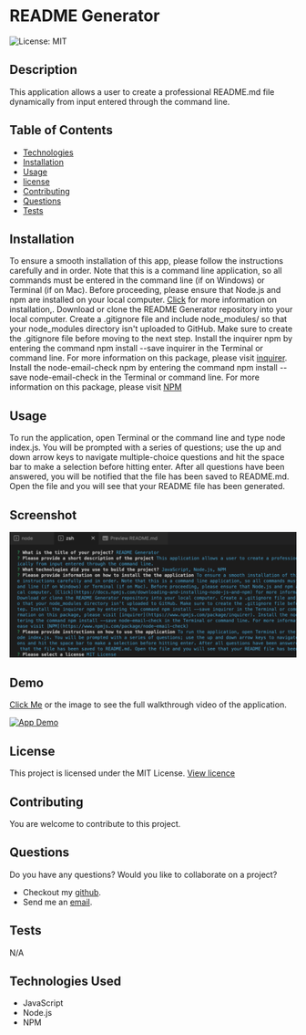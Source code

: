 # README Generator

  ![License: MIT](https://img.shields.io/badge/License-MIT-yellow.svg)

  ## Description
  This application allows a user to create a professional README.md file dynamically from input entered through the command line. 

  ## Table of Contents
  * [Technologies](#technologies)
  * [Installation](#installation)
  * [Usage](#usage)
  * [license](#license)
  * [Contributing](#contributing)
  * [Questions](#questions)
  * [Tests](#tests)
  
 
  ## Installation 
  To ensure a smooth installation of this app, please follow the instructions carefully and in order. Note that this is a command line application, so all commands must be entered in the command line (if on Windows) or Terminal (if on Mac). Before proceeding, please ensure that Node.js and npm are installed on your local computer. [Click](https://docs.npmjs.com/downloading-and-installing-node-js-and-npm) for more information on installation,. Download or clone the README Generator repository into your local computer. Create a .gitignore file and include node_modules/ so that your node_modules directory isn't uploaded to GitHub. Make sure to create the .gitignore file before moving to the next step. Install the inquirer npm by entering the command npm install --save inquirer in the Terminal or command line. For more information on this package, please visit [inquirer](https://www.npmjs.com/package/inquirer). Install the node-email-check npm by entering the command npm install --save node-email-check in the Terminal or command line. For more information on this package, please visit [NPM](https://www.npmjs.com/package/node-email-check)

  ## Usage
  To run the application, open Terminal or the command line and type node index.js. You will be prompted with a series of questions; use the up and down arrow keys to navigate multiple-choice questions and hit the space bar to make a selection before hitting enter. After all questions have been answered, you will be notified that the file has been saved to README.md. Open the file and you will see that your README file has been generated.

  ## Screenshot
  ![Screenshot](./images/screenshot2.png)

  ## Demo
  [Click Me](https://drive.google.com/file/d/1uCxceQ2KLszsEc2azfJzvw4tK-BOO98C/view) or the image to see the full walkthrough video of the application.

  [![App Demo](./images/walkthrough.gif)](https://drive.google.com/file/d/1uCxceQ2KLszsEc2azfJzvw4tK-BOO98C/view)

  ## License
  This project is licensed under the MIT License. [View licence](https://opensource.org/licenses/MIT)

  ## Contributing
  You are welcome to contribute to this project.

  ## Questions
  Do you have any questions? Would you like to collaborate on a project?
  * Checkout my [github](https://github.com/ladykays).
  * Send me an [email](mailto:ladykerrion@yahoo.com).

  ## Tests
  N/A

  ## Technologies Used
  * JavaScript  
* Node.js  
* NPM 

